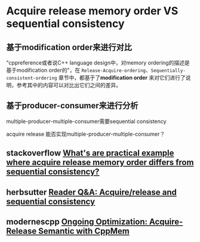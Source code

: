 # Acquire release memory order VS sequential consistency

## 基于modification order来进行对比

"cppreference或者说C++ language design中，对memory ordering的描述是基于modification order的"，在 `Release-Acquire-ordering`、`Sequentially-consistent-ordering` 章节中，都基于了**modification order** 来对它们进行了说明，参考其中的内容可以对比出它们之间的差异。



## 基于producer-consumer来进行分析

multiple-producer-multiple-consumer需要sequential consistency

acquire release 能否实现multiple-producer-multiple-consumer？

## stackoverflow [What's are practical example where acquire release memory order differs from sequential consistency?](https://stackoverflow.com/questions/41858540/whats-are-practical-example-where-acquire-release-memory-order-differs-from-seq)



## herbsutter [Reader Q&A: Acquire/release and sequential consistency](https://herbsutter.com/2013/10/28/reader-qa-acquirerelease-and-sequential-consistency/)



## modernescpp [Ongoing Optimization: Acquire-Release Semantic with CppMem](https://www.modernescpp.com/index.php/ongoing-optimization-acquire-release-semantic-with-cppmem)



